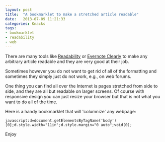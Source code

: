 ```yaml
---
layout: post
title:  "A bookmarklet to make a stretched article readable"
date:   2013-07-09 11:21:33
categories: Knacks
tags:
- bookmarklet
- readability
- web
---
```


There are many tools like [Readability][1] or [Evernote Clearly][2] to make any arbitrary article readable and they are very good at their job.

Sometimes however you do not want to get rid of all of the formatting and sometimes they simply just do not work, e.g., on web forums.

One thing you can find all over the Internet is pages stretched from side to side, and they are all but readable on larger screens. Of course with responsive design you can just resize your browser but that is not what you want to do all of the time.

Here is a handy bookmarklet that will 'columnize' any webpage:

    javascript:d=document.getElementsByTagName('body')[0];d.style.width="11in";d.style.margin="0 auto";void(0);

Enjoy

 [1]: http://www.readability.com/
 [2]: http://evernote.com/clearly/